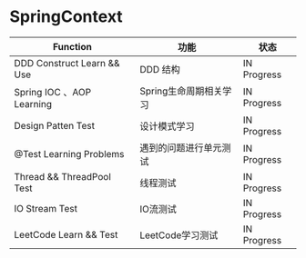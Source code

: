 # SpringContext

|          Function         |       功能          |      状态      |
| ------------------------- | ------------------ | -------------- |
|DDD Construct Learn && Use |DDD 结构             | IN Progress    |
|Spring IOC 、AOP Learning  |Spring生命周期相关学习 | IN Progress    |
|Design Patten Test         | 设计模式学习         | IN Progress    |
|@Test Learning Problems    | 遇到的问题进行单元测试 | IN Progress    |
|Thread && ThreadPool Test  | 线程测试            | IN Progress    |
|IO Stream Test             | IO流测试            | IN Progress    |
|LeetCode Learn && Test     | LeetCode学习测试    | IN Progress   |




